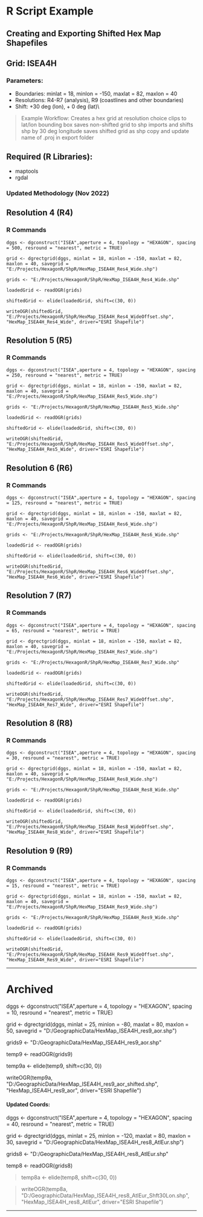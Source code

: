 # R Script Example
## Creating and Exporting Shifted Hex Map Shapefiles
## Grid: ISEA4H
### Parameters: 
 - Boundaries: minlat = 18, minlon = -150, maxlat = 82, maxlon = 40
 - Resolutions: R4-R7 (analysis), R9 (coastlines and other boundaries)
 - Shift:  +30 deg (lon), + 0 deg (lat)\
 
> Example Workflow: 
> Creates a hex grid at resolution choice
> clips to lat/lon bounding box
> saves non-shifted grid to shp
> imports and shifts shp by 30 deg longitude
> saves shifted grid as shp
> copy and update name of .proj in export folder

## Required (R Libraries):
 - maptools
 - rgdal

### Updated Methodology (Nov 2022)

## Resolution 4 (R4)

### R Commands

```
dggs <- dgconstruct("ISEA",aperture = 4, topology = "HEXAGON", spacing = 500, resround = "nearest", metric = TRUE)

grid <- dgrectgrid(dggs, minlat = 18, minlon = -150, maxlat = 82, maxlon = 40, savegrid = "E:/Projects/HexagonR/ShpR/HexMap_ISEA4H_Res4_Wide.shp")

grids <- "E:/Projects/HexagonR/ShpR/HexMap_ISEA4H_Res4_Wide.shp"

loadedGrid <- readOGR(grids)

shiftedGrid <- elide(loadedGrid, shift=c(30, 0))

writeOGR(shiftedGrid, "E:/Projects/HexagonR/ShpR/HexMap_ISEA4H_Res4_WideOffset.shp", "HexMap_ISEA4H_Res4_Wide", driver="ESRI Shapefile")
```

## Resolution 5 (R5)

### R Commands

```
dggs <- dgconstruct("ISEA",aperture = 4, topology = "HEXAGON", spacing = 250, resround = "nearest", metric = TRUE)

grid <- dgrectgrid(dggs, minlat = 18, minlon = -150, maxlat = 82, maxlon = 40, savegrid = "E:/Projects/HexagonR/ShpR/HexMap_ISEA4H_Res5_Wide.shp")

grids <- "E:/Projects/HexagonR/ShpR/HexMap_ISEA4H_Res5_Wide.shp"

loadedGrid <- readOGR(grids)

shiftedGrid <- elide(loadedGrid, shift=c(30, 0))

writeOGR(shiftedGrid, "E:/Projects/HexagonR/ShpR/HexMap_ISEA4H_Res5_WideOffset.shp", "HexMap_ISEA4H_Res5_Wide", driver="ESRI Shapefile")
```

## Resolution 6 (R6)

### R Commands

```
dggs <- dgconstruct("ISEA",aperture = 4, topology = "HEXAGON", spacing = 125, resround = "nearest", metric = TRUE)

grid <- dgrectgrid(dggs, minlat = 18, minlon = -150, maxlat = 82, maxlon = 40, savegrid = "E:/Projects/HexagonR/ShpR/HexMap_ISEA4H_Res6_Wide.shp")

grids <- "E:/Projects/HexagonR/ShpR/HexMap_ISEA4H_Res6_Wide.shp"

loadedGrid <- readOGR(grids)

shiftedGrid <- elide(loadedGrid, shift=c(30, 0))

writeOGR(shiftedGrid, "E:/Projects/HexagonR/ShpR/HexMap_ISEA4H_Res6_WideOffset.shp", "HexMap_ISEA4H_Res6_Wide", driver="ESRI Shapefile")
```

## Resolution 7 (R7)

### R Commands

```
dggs <- dgconstruct("ISEA",aperture = 4, topology = "HEXAGON", spacing = 65, resround = "nearest", metric = TRUE)

grid <- dgrectgrid(dggs, minlat = 18, minlon = -150, maxlat = 82, maxlon = 40, savegrid = "E:/Projects/HexagonR/ShpR/HexMap_ISEA4H_Res7_Wide.shp")

grids <- "E:/Projects/HexagonR/ShpR/HexMap_ISEA4H_Res7_Wide.shp"

loadedGrid <- readOGR(grids)

shiftedGrid <- elide(loadedGrid, shift=c(30, 0))

writeOGR(shiftedGrid, "E:/Projects/HexagonR/ShpR/HexMap_ISEA4H_Res7_WideOffset.shp", "HexMap_ISEA4H_Res7_Wide", driver="ESRI Shapefile")
```

## Resolution 8 (R8)

### R Commands

```
dggs <- dgconstruct("ISEA",aperture = 4, topology = "HEXAGON", spacing = 30, resround = "nearest", metric = TRUE)

grid <- dgrectgrid(dggs, minlat = 18, minlon = -150, maxlat = 82, maxlon = 40, savegrid = "E:/Projects/HexagonR/ShpR/HexMap_ISEA4H_Res8_Wide.shp")

grids <- "E:/Projects/HexagonR/ShpR/HexMap_ISEA4H_Res8_Wide.shp"

loadedGrid <- readOGR(grids)

shiftedGrid <- elide(loadedGrid, shift=c(30, 0))

writeOGR(shiftedGrid, "E:/Projects/HexagonR/ShpR/HexMap_ISEA4H_Res8_WideOffset.shp", "HexMap_ISEA4H_Res8_Wide", driver="ESRI Shapefile")
```

## Resolution 9 (R9)

### R Commands

```
dggs <- dgconstruct("ISEA",aperture = 4, topology = "HEXAGON", spacing = 15, resround = "nearest", metric = TRUE)

grid <- dgrectgrid(dggs, minlat = 18, minlon = -150, maxlat = 82, maxlon = 40, savegrid = "E:/Projects/HexagonR/ShpR/HexMap_ISEA4H_Res9_Wide.shp")

grids <- "E:/Projects/HexagonR/ShpR/HexMap_ISEA4H_Res9_Wide.shp"

loadedGrid <- readOGR(grids)

shiftedGrid <- elide(loadedGrid, shift=c(30, 0))

writeOGR(shiftedGrid, "E:/Projects/HexagonR/ShpR/HexMap_ISEA4H_Res9_WideOffset.shp", "HexMap_ISEA4H_Res9_Wide", driver="ESRI Shapefile")
```

-------


# Archived

dggs <- dgconstruct("ISEA",aperture = 4, topology = "HEXAGON", spacing = 10, resround = "nearest", metric = TRUE)

grid <- dgrectgrid(dggs, minlat = 25, minlon = -80, maxlat = 80, maxlon = 50, savegrid = "D:/GeographicData/HexMap_ISEA4H_res9_aor.shp")

grids9 <- "D:/GeographicData/HexMap_ISEA4H_res9_aor.shp"

temp9 <- readOGR(grids9)

temp9a <- elide(temp9, shift=c(30, 0))

writeOGR(temp9a, "D:/GeographicData/HexMap_ISEA4H_res9_aor_shifted.shp", "HexMap_ISEA4H_res9_aor", driver="ESRI Shapefile")


#### Updated Coords:

dggs <- dgconstruct("ISEA",aperture = 4, topology = "HEXAGON", spacing = 40, resround = "nearest", metric = TRUE)

grid <- dgrectgrid(dggs, minlat = 25, minlon = -120, maxlat = 80, maxlon = 30, savegrid = "D:/GeographicData/HexMap_ISEA4H_res8_AtlEur.shp")

grids8 <- "D:/GeographicData/HexMap_ISEA4H_res8_AtlEur.shp"

temp8 <- readOGR(grids8)

> temp8a <- elide(temp8, shift=c(30, 0))

> writeOGR(temp8a, "D:/GeographicData/HexMap_ISEA4H_res8_AtlEur_Shft30Lon.shp", "HexMap_ISEA4H_res8_AtlEur", driver="ESRI Shapefile")


---------



